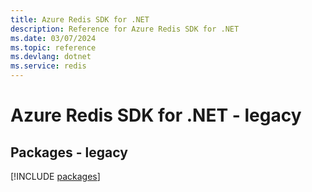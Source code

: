 ```yaml
---
title: Azure Redis SDK for .NET
description: Reference for Azure Redis SDK for .NET
ms.date: 03/07/2024
ms.topic: reference
ms.devlang: dotnet
ms.service: redis
---
```

# Azure Redis SDK for .NET - legacy
## Packages - legacy
[!INCLUDE [packages](redis-index.md)]